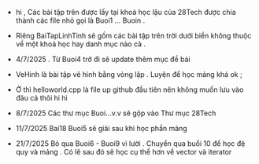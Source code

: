- hi , Các bài tập trên được lấy tại khoá 
học lậu của 28Tech được chia thành các file
nhỏ gọi là Buoi1 ... Buoin . 
- Riêng BaiTapLinhTinh sẽ gồm các bài tập trên
trời dưới biển không thuộc về một khoá học hay
danh mục nào cả . 

- 4/7/2025 . Từ Buoi4 trở đi sẽ update thêm mục
đề bài
- VeHinh là bài tập vẽ hình bằng vòng lặp . Luyện để học mảng khá ok ;
- Ờ thì helloworld.cpp là file up github đầu tiên 
nên không muốn lưu vào đâu cả thôi hi hi
- 8/7/2025 Các thư mục Buoi...v.v sẽ gộp vào Thư mục 28Tech
- 11/7/2025 Bai18 Buoi5 sẽ giải sau khi học phần mảng
- 21/7/2025 Bỏ qua Buoi6 - Buoi9 vì lười . Chuyển qua buổi 10 để học đệ quy và mảng . Có lẽ sau đó sẽ học cụ thể hơn về vector và iterator 
